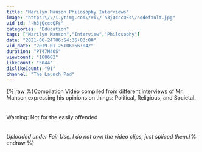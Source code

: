 ```yaml
---
title: "Marilyn Manson Philosophy Interviews"
image: "https:\/\/i.ytimg.com\/vi\/-h3jQcccQFs\/hqdefault.jpg"
vid_id: "-h3jQcccQFs"
categories: "Education"
tags: ["Marilyn Manson","Interview","Philosophy"]
date: "2021-06-24T06:54:36+03:00"
vid_date: "2019-01-25T06:56:04Z"
duration: "PT47M40S"
viewcount: "168682"
likeCount: "5044"
dislikeCount: "91"
channel: "The Launch Pad"
---
```

{% raw %}Compilation Video compiled from different interviews of Mr. Manson expressing his opinions on things: Political, Religious, and Societal. <br /><br /><br />Warning: Not for the easily offended <br /><br /><br />*Uploaded under Fair Use. I do not own the video clips, just spliced them*.{% endraw %}
